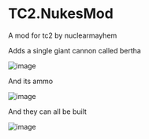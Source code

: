 # TC2.NukesMod
 A mod for tc2 by nuclearmayhem

Adds a single giant cannon called bertha

![image](https://user-images.githubusercontent.com/53118215/180421784-ee0c2360-3470-4fd8-a15a-cb3ddc2ba133.png)

And its ammo

![image](https://user-images.githubusercontent.com/53118215/180421914-19daf278-d134-44cf-8e3e-17b0cf360a6e.png)

And they can all be built

![image](https://user-images.githubusercontent.com/53118215/180422070-8d1b86ba-e74e-4ad3-99d0-3dc371d3c5e5.png)
